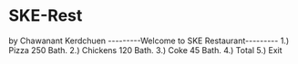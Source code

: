 # SKE-Rest
by Chawanant Kerdchuen
---------Welcome to SKE Restaurant---------
1.) Pizza	   250 Bath.
2.) Chickens	   120 Bath.
3.) Coke	    45 Bath.
4.) Total
5.) Exit
